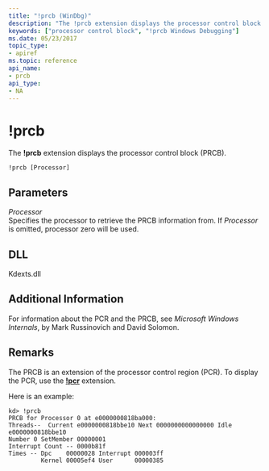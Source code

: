 ```yaml
---
title: "!prcb (WinDbg)"
description: "The !prcb extension displays the processor control block (PRCB)."
keywords: ["processor control block", "!prcb Windows Debugging"]
ms.date: 05/23/2017
topic_type:
- apiref
ms.topic: reference
api_name:
- prcb
api_type:
- NA
---
```


# !prcb

The **!prcb** extension displays the processor control block (PRCB).

```dbgcmd
!prcb [Processor]
```

## <span id="ddk__prcb_dbg"></span><span id="DDK__PRCB_DBG"></span>Parameters


<span id="_______Processor______"></span><span id="_______processor______"></span><span id="_______PROCESSOR______"></span> *Processor*   
Specifies the processor to retrieve the PRCB information from. If *Processor* is omitted, processor zero will be used.

## DLL

Kdexts.dll

## Additional Information

For information about the PCR and the PRCB, see *Microsoft Windows Internals*, by Mark Russinovich and David Solomon.

## Remarks

The PRCB is an extension of the processor control region (PCR). To display the PCR, use the [**!pcr**](-pcr.md) extension.

Here is an example:

```dbgcmd
kd> !prcb
PRCB for Processor 0 at e0000000818ba000:
Threads--  Current e0000000818bbe10 Next 0000000000000000 Idle e0000000818bbe10
Number 0 SetMember 00000001
Interrupt Count -- 0000b81f
Times -- Dpc    00000028 Interrupt 000003ff 
         Kernel 00005ef4 User      00000385 
```
